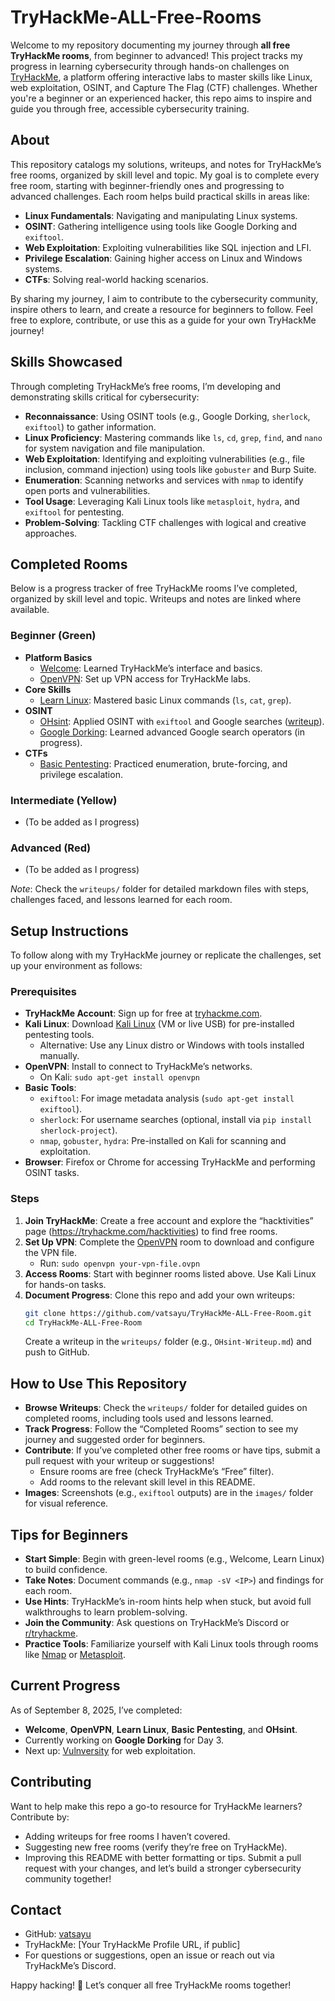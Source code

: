 # TryHackMe-ALL-Free-Rooms

Welcome to my repository documenting my journey through **all free TryHackMe rooms**, from beginner to advanced! This project tracks my progress in learning cybersecurity through hands-on challenges on [TryHackMe](https://tryhackme.com), a platform offering interactive labs to master skills like Linux, web exploitation, OSINT, and Capture The Flag (CTF) challenges. Whether you're a beginner or an experienced hacker, this repo aims to inspire and guide you through free, accessible cybersecurity training.

## About

This repository catalogs my solutions, writeups, and notes for TryHackMe’s free rooms, organized by skill level and topic. My goal is to complete every free room, starting with beginner-friendly ones and progressing to advanced challenges. Each room helps build practical skills in areas like:

- **Linux Fundamentals**: Navigating and manipulating Linux systems.
- **OSINT**: Gathering intelligence using tools like Google Dorking and `exiftool`.
- **Web Exploitation**: Exploiting vulnerabilities like SQL injection and LFI.
- **Privilege Escalation**: Gaining higher access on Linux and Windows systems.
- **CTFs**: Solving real-world hacking scenarios.

By sharing my journey, I aim to contribute to the cybersecurity community, inspire others to learn, and create a resource for beginners to follow. Feel free to explore, contribute, or use this as a guide for your own TryHackMe journey!

## Skills Showcased

Through completing TryHackMe’s free rooms, I’m developing and demonstrating skills critical for cybersecurity:

- **Reconnaissance**: Using OSINT tools (e.g., Google Dorking, `sherlock`, `exiftool`) to gather information.
- **Linux Proficiency**: Mastering commands like `ls`, `cd`, `grep`, `find`, and `nano` for system navigation and file manipulation.
- **Web Exploitation**: Identifying and exploiting vulnerabilities (e.g., file inclusion, command injection) using tools like `gobuster` and Burp Suite.
- **Enumeration**: Scanning networks and services with `nmap` to identify open ports and vulnerabilities.
- **Tool Usage**: Leveraging Kali Linux tools like `metasploit`, `hydra`, and `exiftool` for pentesting.
- **Problem-Solving**: Tackling CTF challenges with logical and creative approaches.

## Completed Rooms

Below is a progress tracker of free TryHackMe rooms I’ve completed, organized by skill level and topic. Writeups and notes are linked where available.

### Beginner (Green)
- **Platform Basics**
  - [Welcome](https://tryhackme.com/room/welcome): Learned TryHackMe’s interface and basics.
  - [OpenVPN](https://tryhackme.com/room/openvpn): Set up VPN access for TryHackMe labs.
- **Core Skills**
  - [Learn Linux](https://tryhackme.com/room/zthlinux): Mastered basic Linux commands (`ls`, `cat`, `grep`).
- **OSINT**
  - [OHsint](https://tryhackme.com/room/ohsint): Applied OSINT with `exiftool` and Google searches ([writeup](./writeups/OHsint-Writeup.md)).
  - [Google Dorking](https://tryhackme.com/room/googledorking): Learned advanced Google search operators (in progress).
- **CTFs**
  - [Basic Pentesting](https://tryhackme.com/room/basicpentestingjt): Practiced enumeration, brute-forcing, and privilege escalation.

### Intermediate (Yellow)
- (To be added as I progress)

### Advanced (Red)
- (To be added as I progress)

*Note*: Check the `writeups/` folder for detailed markdown files with steps, challenges faced, and lessons learned for each room.

## Setup Instructions

To follow along with my TryHackMe journey or replicate the challenges, set up your environment as follows:

### Prerequisites
- **TryHackMe Account**: Sign up for free at [tryhackme.com](https://tryhackme.com).
- **Kali Linux**: Download [Kali Linux](https://www.kali.org/get-kali/) (VM or live USB) for pre-installed pentesting tools.
  - Alternative: Use any Linux distro or Windows with tools installed manually.
- **OpenVPN**: Install to connect to TryHackMe’s networks.
  - On Kali: `sudo apt-get install openvpn`
- **Basic Tools**:
  - `exiftool`: For image metadata analysis (`sudo apt-get install exiftool`).
  - `sherlock`: For username searches (optional, install via `pip install sherlock-project`).
  - `nmap`, `gobuster`, `hydra`: Pre-installed on Kali for scanning and exploitation.
- **Browser**: Firefox or Chrome for accessing TryHackMe and performing OSINT tasks.

### Steps
1. **Join TryHackMe**: Create a free account and explore the “hacktivities” page (https://tryhackme.com/hacktivities) to find free rooms.
2. **Set Up VPN**: Complete the [OpenVPN](https://tryhackme.com/room/openvpn) room to download and configure the VPN file.
   - Run: `sudo openvpn your-vpn-file.ovpn`
3. **Access Rooms**: Start with beginner rooms listed above. Use Kali Linux for hands-on tasks.
4. **Document Progress**: Clone this repo and add your own writeups:
   ```bash
   git clone https://github.com/vatsayu/TryHackMe-ALL-Free-Room.git
   cd TryHackMe-ALL-Free-Room
   ```
   Create a writeup in the `writeups/` folder (e.g., `OHsint-Writeup.md`) and push to GitHub.

## How to Use This Repository
- **Browse Writeups**: Check the `writeups/` folder for detailed guides on completed rooms, including tools used and lessons learned.
- **Track Progress**: Follow the “Completed Rooms” section to see my journey and suggested order for beginners.
- **Contribute**: If you’ve completed other free rooms or have tips, submit a pull request with your writeup or suggestions!
  - Ensure rooms are free (check TryHackMe’s “Free” filter).
  - Add rooms to the relevant skill level in this README.
- **Images**: Screenshots (e.g., `exiftool` outputs) are in the `images/` folder for visual reference.

## Tips for Beginners
- **Start Simple**: Begin with green-level rooms (e.g., Welcome, Learn Linux) to build confidence.
- **Take Notes**: Document commands (e.g., `nmap -sV <IP>`) and findings for each room.
- **Use Hints**: TryHackMe’s in-room hints help when stuck, but avoid full walkthroughs to learn problem-solving.
- **Join the Community**: Ask questions on TryHackMe’s Discord or [r/tryhackme](https://www.reddit.com/r/tryhackme).
- **Practice Tools**: Familiarize yourself with Kali Linux tools through rooms like [Nmap](https://tryhackme.com/room/rpnmap) or [Metasploit](https://tryhackme.com/room/rpmetasploit).

## Current Progress
As of September 8, 2025, I’ve completed:
- **Welcome**, **OpenVPN**, **Learn Linux**, **Basic Pentesting**, and **OHsint**.
- Currently working on **Google Dorking** for Day 3.
- Next up: [Vulnversity](https://tryhackme.com/room/vulnversity) for web exploitation.

## Contributing
Want to help make this repo a go-to resource for TryHackMe learners? Contribute by:
- Adding writeups for free rooms I haven’t covered.
- Suggesting new free rooms (verify they’re free on TryHackMe).
- Improving this README with better formatting or tips.
Submit a pull request with your changes, and let’s build a stronger cybersecurity community together!

## Contact
- GitHub: [vatsayu](https://github.com/vatsayu)
- TryHackMe: [Your TryHackMe Profile URL, if public]
- For questions or suggestions, open an issue or reach out via TryHackMe’s Discord.

Happy hacking! 🚀 Let’s conquer all free TryHackMe rooms together!
